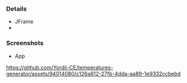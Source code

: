 ### Details
- JFrame
- 
### Screenshots

- App

https://github.com/Yordii-CE/temperatures-generator/assets/94014080/c126a612-27fb-4dda-aa89-1e9332ccbebd

